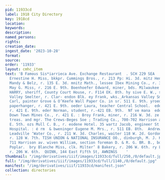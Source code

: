 ```yaml
---
pid: 11933cd
label: 1918 City Directory
key: 1918cd
location: 
keywords: 
description: 
named_persons: 
rights: 
creation_date: 
ingest_date: '2023-10-28'
format: 
source: 
order: '11933'
layout: cmhc_item
text: 'B Famous Sis*iarrieca Ave. Exchange Restaurant  . SCH 229 SEA                                                                                     idt
  Ernestine H. Miss, bkkpr. Cummings Bros., r. 213 Pp: Hi. 3d. mitz Henry G., mechanic
  Mandy & Belz, r. 135 E. 3d. mnitz Math., lessee Ibex Mining Co., r. 313 Elm. ineider
  May G. Miss, r. 216 E. 9th. Boenhoefer Edward, miner, bds. Milwaukee House. RRAEDER
  HARRY, sheriff, County Court House, r. F114 EK. 8th. hy sive E. W., sampler Arkansas
  Valley Smelter, r. Clar- endon Blk. ey Frank, wks._Arkansas Valley Smeuter. Rroeder
  Carl, painter Grove & O’Keefe Wall Paper Co. in sr. 511 E. 9th. yroeder Charles,
  paperhanger, r. 421 E. 9th. oeder Laura, teacher Central School.  eder Mamie Mrs.,
  r. 421 E. 9th. eder Norman, student, r.-421 EB. 9th.  Nf ve mana  eder Vern, miner
  Down Town Mines Co., r. 421 E. : Broy Frank, miner, r. 216 W. 3d. ze RIUCK HENRY,
  treas. and mgr. The Crews-Beges Soe ; Trading Co., 700-702 Harrison av., r. 216
  E. 5th. ozs Mull C. B., r. eodene Hotel. 35 wartz Jacob, engineer St. Vincent’s
  Hospital. : é rm  & bweninger Eugene M. Mrs., r. 511 EB. 8th.  Andrew F., driver
  Leadville ‘Water Co., r. 211 W. 3d. Charles, waiter 118 W. 2d. Gordon R., miner,
  r. 128 W. 7th. TISH UNION & NATIONAL INSURANCE OO., dinburgh, M. J. Kilkenny agt.,
  711 Harrison av. wiven William, section foreman D. & R. G. BR. B., bds. f, 1201
  Poplar.  bry Blanche Miss, clk. Milter’ 8 Bakery, r. 206 W. 6th. ry Lizzie E. Mrs.,
  r. 206 W. 6th.  QUINN, 144 East Fifth St, AWNINGS    '
thumbnail: "/img/derivatives/iiif/images/11933cd/full/250,/0/default.jpg"
full: "/img/derivatives/iiif/images/11933cd/full/1140,/0/default.jpg"
manifest: "/img/derivatives/iiif/11933cd/manifest.json"
collection: directories
---
```

